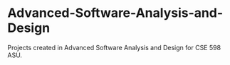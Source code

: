 # Advanced-Software-Analysis-and-Design
Projects created in Advanced Software Analysis and Design for CSE 598 ASU.
